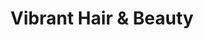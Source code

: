 ---
title: "Vibrant Hair & Beauty"
url: /chester-le-street/vibrant-hair-und-beauty/
shop: Kosmetik
---